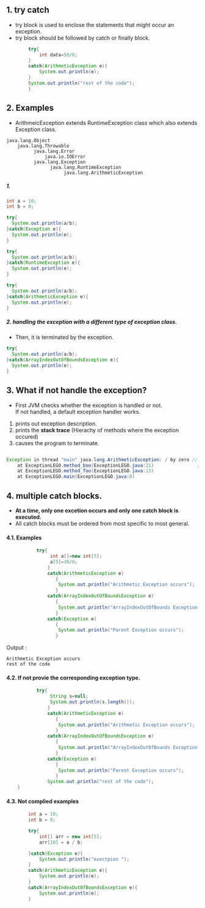 
## 1. try catch  
  * try block is used to enclose the statements that might occur an exception.  
  * try block should be followed by catch or finally block.  
  
```java
        try{  
            int data=50/0; 
        } 
        catch(ArithmeticException e){  
            System.out.println(e);  
        }  
        System.out.println("rest of the code");  
        }  
```
  
## 2. Examples  

  * ArithmeicException extends RuntimeException class which also extends Exception class.  
  
```
java.lang.Object
    java.lang.Throwable
          java.lang.Error
              java.io.IOError      
          java.lang.Exception
                java.lang.RuntimeException
                     java.lang.ArithmeticException
```  


##### 1. 
```java
int a = 10;
int b = 0;

try{
  System.out.println(a/b);
}catch(Exception e){
  System.out.println(e);
}
```

```java
try{
  System.out.println(a/b);
}catch(RuntimeException e){
  System.out.println(e);
}
```

```java
try{
  System.out.println(a/b);
}catch(ArithmeticException e){
  System.out.println(e);
}
```

##### 2. handling the exception with a different type of exception class.  
  * Then, it is terminated by the exception.  
```java
try{
  System.out.println(a/b);
}catch(ArrayIndexOutOfBoundsException e){
  System.out.println(e);
}
```  


## 3. What if not handle the exception?  
  * First JVM checks whether the exception is handled or not.  
  If not handled, a default exception handler works.  
  
  1) prints out exception description.  
  2) prints the **stack trace** (Hierachy of methods where the exception occured)  
  3) causes the program to terminate.  
  
```java

Exception in thread "main" java.lang.ArithmeticException: / by zero // descriptions 
	at ExceptionLEGO.method_boo(ExceptionLEGO.java:21)                // stack trace 
	at ExceptionLEGO.method_foo(ExceptionLEGO.java:13)
	at ExceptionLEGO.main(ExceptionLEGO.java:8)
```
  
  
## 4. multiple catch blocks.  
  * **At a time, only one excetion occurs and only one catch block is executed.**  
  * All catch blocks must be ordered from most specific to most general.  
  
#### 4.1. Examples  
```java
           try{    
                int a[]=new int[5];    
                a[5]=30/0;    
               }    
               catch(ArithmeticException e)  
                  {  
                   System.out.println("Arithmetic Exception occurs");  
                  }    
               catch(ArrayIndexOutOfBoundsException e)  
                  {  
                   System.out.println("ArrayIndexOutOfBounds Exception occurs");  
                  }    
               catch(Exception e)  
                  {  
                   System.out.println("Parent Exception occurs");  
                  }        

```

Output :
```
Arithmetic Exception occurs
rest of the code
```

#### 4.2. If not provie the corresponding exception type.  
```java
           try{    
                String s=null;  
                System.out.println(s.length());  
               }    
               catch(ArithmeticException e)  
                  {  
                   System.out.println("Arithmetic Exception occurs");  
                  }    
               catch(ArrayIndexOutOfBoundsException e)  
                  {  
                   System.out.println("ArrayIndexOutOfBounds Exception occurs");  
                  }    
               catch(Exception e)  
                  {  
                   System.out.println("Parent Exception occurs");  
                  }             
               System.out.println("rest of the code");    
    }  
```

#### 4.3. Not complied examples  
```java
        int a = 10;
        int b = 0;

        try{
            int[] arr = new int[5];
            arr[10] = a / b;

        }catch(Exception e){
            System.out.println("exectpion ");
        }
        catch(ArithmeticException e){
            System.out.println(e);
        }
        catch(ArrayIndexOutOfBoundsException e){
            System.out.println(e);
        }
 
```
